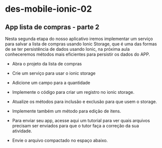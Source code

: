 # des-mobile-ionic-02
## App lista de compras - parte 2

Nesta segunda etapa do nosso aplicativo iremos implementar um serviço para salvar a lista de compras usando Ionic Storage, que é uma das formas de se ter persistência de dados usando Ionic, na próxima aula conheceremos métodos mais eficientes para persistir os dados do APP.

*    Abra o projeto da lista de compras

*    Crie um serviço para usar o ionic storage

*    Adicione um campo para a quantidade

*    Implemente o código para criar um registro no ionic storage.

*    Atualize os métodos para inclusão e exclusão para que usem o storage.

*    Implemente também um método para edição de itens.

*    Para enviar seu app, acesse aqui um tutorial para ver quais arquivos precisam ser enviados para que o tutor faça a correção da sua atividade.

*    Envie o arquivo compactado no espaço abaixo.